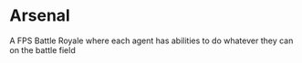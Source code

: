 # Arsenal
A FPS Battle Royale where each agent has abilities to do whatever they can on the battle field
